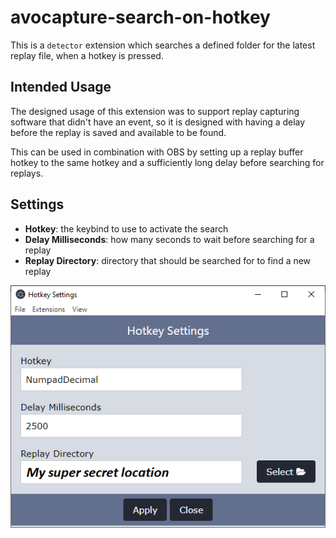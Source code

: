 # avocapture-search-on-hotkey

This is a `detector` extension which searches a defined folder for the latest replay file, when a hotkey is pressed.

## Intended Usage

The designed usage of this extension was to support replay capturing software that didn't have an event, so it is designed
with having a delay before the replay is saved and available to be found.

This can be used in combination with OBS by setting up a replay buffer hotkey to the same hotkey and a sufficiently long delay before searching for replays.

## Settings

* **Hotkey**: the keybind to use to activate the search
* **Delay Milliseconds**: how many seconds to wait before searching for a replay
* **Replay Directory**: directory that should be searched for to find a new replay

![](./images/settings.png)